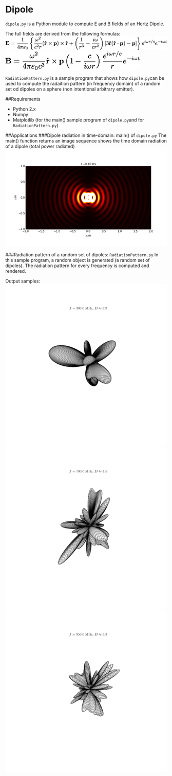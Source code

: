 Dipole
======

`dipole.py` is a Python module to compute E and B fields of an Hertz Dipole.

The full fields are derived from the following formulas:
![](./img/E.png )
![](./img/B.png)

`RadiationPattern.py` is a sample program that shows how `dipole.py`can be used to compute the radaition pattern (in frequency domain) of a random set od dipoles on a sphere (non intentional arbitrary emitter).

##Requirements
* Python 2.x
* Numpy
* Matplotlib (for the main() sample program of `dipole.py`and for `RadiationPattern.py`)

##Applications
###Dipole radiation in time-domain: main() of `dipole.py`
The main() function returns an image sequence shows the time domain radiation of a dipole (total power radiated)
![](./img/img_0.png)


###Radiation pattern of a random set of dipoles: `RadiationPattern.py` 
In this sample program, a random object is generated (a random set of dipoles). The radiation pattern for every frequency is computed and rendered.

Output samples:
![](./img/rp_5.png)
![](./img/rp_13.png)
![](./img/rp_18.png)






